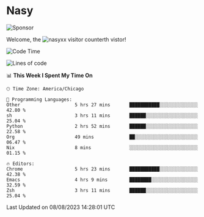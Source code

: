 # Nasy

<!--
<p align="center">
<img height="200" src="https://github-readme-stats.vercel.app/api?username=nasyxx&count_private=true&show_icons=true&theme=dracula&include_all_commits=true"/>
<img height="200" src="https://github-readme-stats.vercel.app/api/top-langs/?username=nasyxx&theme=dracula&hide=html,jupyter+notebook&count_private=true&show_icons=true"/>
</p>

  
----------------
-->

![Sponsor](https://img.shields.io/static/v1.svg?label=Sponsor&message=%E2%9D%A4&logo=GitHub&style=flat&color=pink)
 
Welcome, the ![nasyxx visitor counter](https://count.getloli.com/get/@nasyxx?theme=rule34)th vistor!
 
<!--START_SECTION:waka-->
![Code Time](http://img.shields.io/badge/Code%20Time-3%2C627%20hrs%2025%20mins-blue)

![Lines of code](https://img.shields.io/badge/From%20Hello%20World%20I%27ve%20Written-6.3%20million%20lines%20of%20code-blue)

📊 **This Week I Spent My Time On** 

```text
🕑︎ Time Zone: America/Chicago

💬 Programming Languages: 
Other                    5 hrs 27 mins       ███████████░░░░░░░░░░░░░░   42.80 % 
sh                       3 hrs 11 mins       ██████░░░░░░░░░░░░░░░░░░░   25.04 % 
Python                   2 hrs 52 mins       ██████░░░░░░░░░░░░░░░░░░░   22.58 % 
Org                      49 mins             ██░░░░░░░░░░░░░░░░░░░░░░░   06.47 % 
Nix                      8 mins              ░░░░░░░░░░░░░░░░░░░░░░░░░   01.15 % 

🔥 Editors: 
Chrome                   5 hrs 23 mins       ███████████░░░░░░░░░░░░░░   42.38 % 
Emacs                    4 hrs 9 mins        ████████░░░░░░░░░░░░░░░░░   32.59 % 
Zsh                      3 hrs 11 mins       ██████░░░░░░░░░░░░░░░░░░░   25.04 % 
```


 Last Updated on 08/08/2023 14:28:01 UTC
<!--END_SECTION:waka-->

<!-- ![visitors](https://visitor-badge.laobi.icu/badge?page_id=nasyxx.nasyxx) -->
